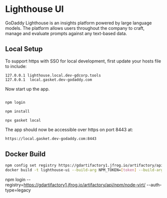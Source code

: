 # Lighthouse UI

GoDaddy Lighthouse is an insights platform powered by large language models. The platform allows users throughout the company to craft, manage and evaluate prompts against any text-based data.

## Local Setup

To support https with SSO for local development, first update your hosts file
to include:

```
127.0.0.1 lighthouse.local.dev-gdcorp.tools
127.0.0.1  local.gasket.dev-godaddy.com

```

Now start up the app.

```bash

npm login

npm install

npx gasket local
```

The app should now be accessible over https on port 8443 at:

```
https://local.gasket.dev-godaddy.com:8443
```

## Docker Build

```bash
npm config set registry https://gdartifactory1.jfrog.io/artifactory/api/npm/node-virt/
docker build -t lighthouse-ui --build-arg NPM_TOKEN=[token] --build-arg AWS_ENV=[env]. --no-cache
```

npm login --registry=https://gdartifactory1.jfrog.io/artifactory/api/npm/node-virt/ --auth-type=legacy
